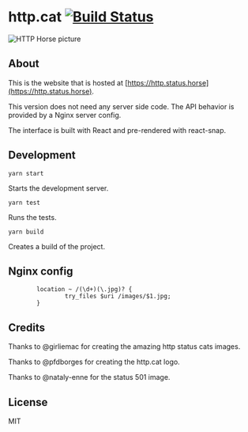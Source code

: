 #  http.cat [![Build Status](https://travis-ci.com/httpcats/http.cat.svg?branch=master)](https://travis-ci.com/httpcats/http.cat)

![HTTP Horse picture](https://http.status.horse/204)

## About

This is the website that is hosted at [https://http.status.horse](https://http.status.horse).

This version does not need any server side code. The API behavior is provided by a Nginx server config.

The interface is built with React and pre-rendered with react-snap.

## Development

    yarn start

Starts the development server.

    yarn test

Runs the tests.

    yarn build

Creates a build of the project.

## Nginx config
```
        location ~ /(\d+)(\.jpg)? {
                try_files $uri /images/$1.jpg;
        }
```

## Credits

Thanks to @girliemac for creating the amazing http status cats images.

Thanks to @pfdborges for creating the http.cat logo.

Thanks to @nataly-enne for the status 501 image.

## License

MIT
